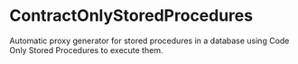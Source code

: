 # ContractOnlyStoredProcedures
Automatic proxy generator for stored procedures in a database using Code Only Stored Procedures to execute them.